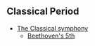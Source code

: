 ## Classical Period

- [The Classical symphony](/music/classical/symphony)
  - [Beethoven's 5th](/music/classical/beethoven-5)
